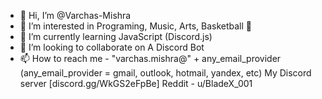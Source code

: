 - 👋 Hi, I’m @Varchas-Mishra
- 👀 I’m interested in Programing, Music, Arts, Basketball 🏀
- 🌱 I’m currently learning JavaScript (Discord.js)
- 💞️ I’m looking to collaborate on A Discord Bot
- 📫 How to reach me - "varchas.mishra@" + any_email_provider (any_email_provider = gmail, outlook, hotmail, yandex, etc)
                        My Discord server [discord.gg/WkGS2eFpBe]
                        Reddit - u/BladeX_001

<!---
Varchas-Mishra/Varchas-Mishra is a ✨ special ✨ repository because its `README.md` (this file) appears on your GitHub profile.
You can click the Preview link to take a look at your changes.
--->
